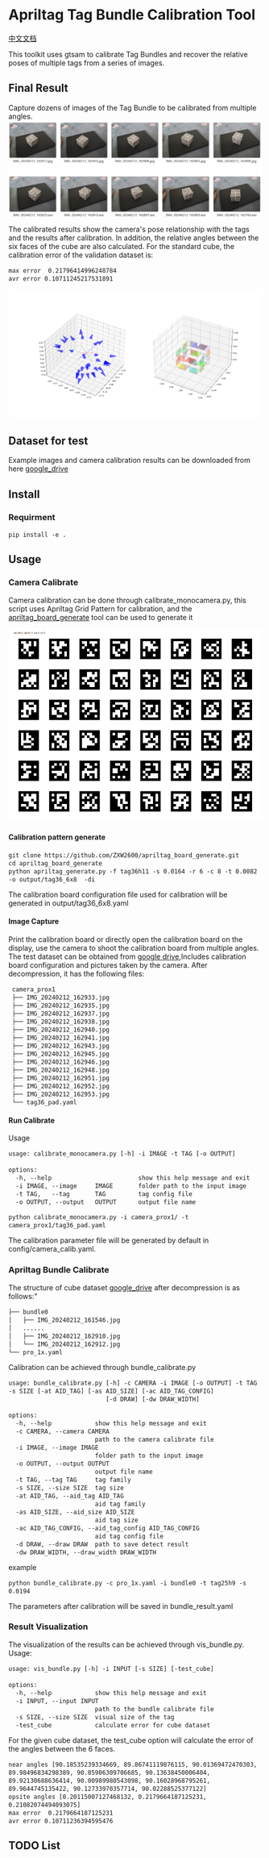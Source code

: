 # Apriltag Tag Bundle Calibration Tool

[中文文档](./readme_cn.md)

This toolkit uses gtsam to calibrate Tag Bundles and recover the relative poses of multiple tags from a series of images.

## Final Result

Capture dozens of images of the Tag Bundle to be calibrated from multiple angles.
![example img](./.assert/image_gird.png)

The calibrated results show the camera's pose relationship with the tags and the results after calibration. In addition, the relative angles between the six faces of the cube are also calculated. For the standard cube, the calibration error of the validation dataset is:

```shell
max error  0.21796414996248784
avr error 0.10711245217531891
```

![result](./.assert/result.png)

## Dataset for test

Example images and camera calibration results can be downloaded from here [google_drive](https://drive.google.com/file/d/11k1m0Q2mUbp0rxg8_eLo6up_41Tp__8e/view?usp=sharing)

## Install

### Requirment

```shell
pip install -e .
```

## Usage

### Camera Calibrate

Camera calibration can be done through calibrate_monocamera.py, this script uses Apriltag Grid Pattern for calibration, and the [apriltag_board_generate](https://github.com/ZXW2600/apriltag_board_generate.git) tool can be used to generate it

![pattern example](./.assert/tag36.png)

#### Calibration pattern generate

```shell
git clone https://github.com/ZXW2600/apriltag_board_generate.git
cd apriltag_board_generate
python apriltag_generate.py -f tag36h11 -s 0.0164 -r 6 -c 8 -t 0.0082 -o output/tag36_6x8  -di
```

The calibration board configuration file used for calibration will be generated in output/tag36_6x8.yaml

#### Image Capture

Print the calibration board or directly open the calibration board on the display, use the camera to shoot the calibration board from multiple angles. The test dataset can be obtained from [google drive](https://drive.google.com/file/d/1NkC0lnTKcPBemN78WzJNqUPJvMJkoj__/view?usp=sharing),Includes calibration board configuration and pictures taken by the camera. After decompression, it has the following files:

```shell
 camera_prox1
 ├── IMG_20240212_162933.jpg
 ├── IMG_20240212_162935.jpg
 ├── IMG_20240212_162937.jpg
 ├── IMG_20240212_162938.jpg
 ├── IMG_20240212_162940.jpg
 ├── IMG_20240212_162941.jpg
 ├── IMG_20240212_162943.jpg
 ├── IMG_20240212_162945.jpg
 ├── IMG_20240212_162946.jpg
 ├── IMG_20240212_162948.jpg
 ├── IMG_20240212_162951.jpg
 ├── IMG_20240212_162952.jpg
 ├── IMG_20240212_162953.jpg
 └── tag36_pad.yaml
```

#### Run Calibrate

Usage

```shell
usage: calibrate_monocamera.py [-h] -i IMAGE -t TAG [-o OUTPUT]

options:
  -h, --help                        show this help message and exit
  -i IMAGE, --image     IMAGE       folder path to the input image
  -t TAG,   --tag       TAG         tag config file
  -o OUTPUT, --output   OUTPUT      output file name
```

```shell
python calibrate_monocamera.py -i camera_prox1/ -t camera_prox1/tag36_pad.yaml
```

The calibration parameter file will be generated by default in config/camera_calib.yaml.

### Apriltag Bundle Calibrate

The structure of cube dataset [google_drive](https://drive.google.com/file/d/11k1m0Q2mUbp0rxg8_eLo6up_41Tp__8e/view?usp=sharing) after decompression is as follows:"

```shell
├── bundle0
│   ├── IMG_20240212_161546.jpg
│   ......
│   ├── IMG_20240212_162910.jpg
│   └── IMG_20240212_162912.jpg
└── pro_1x.yaml
```

Calibration can be achieved through bundle_calibrate.py

```shell
usage: bundle_calibrate.py [-h] -c CAMERA -i IMAGE [-o OUTPUT] -t TAG -s SIZE [-at AID_TAG] [-as AID_SIZE] [-ac AID_TAG_CONFIG]
                           [-d DRAW] [-dw DRAW_WIDTH]

options:
  -h, --help            show this help message and exit
  -c CAMERA, --camera CAMERA
                        path to the camera calibrate file
  -i IMAGE, --image IMAGE
                        folder path to the input image
  -o OUTPUT, --output OUTPUT
                        output file name
  -t TAG, --tag TAG     tag family
  -s SIZE, --size SIZE  tag size
  -at AID_TAG, --aid_tag AID_TAG
                        aid tag family
  -as AID_SIZE, --aid_size AID_SIZE
                        aid tag size
  -ac AID_TAG_CONFIG, --aid_tag_config AID_TAG_CONFIG
                        aid tag config file
  -d DRAW, --draw DRAW  path to save detect result
  -dw DRAW_WIDTH, --draw_width DRAW_WIDTH
```

example

```shell
python bundle_calibrate.py -c pro_1x.yaml -i bundle0 -t tag25h9 -s 0.0194
```

The parameters after calibration will be saved in bundle_result.yaml

### Result Visualization

The visualization of the results can be achieved through vis_bundle.py.
Usage:

```shell
usage: vis_bundle.py [-h] -i INPUT [-s SIZE] [-test_cube]

options:
  -h, --help            show this help message and exit
  -i INPUT, --input INPUT
                        path to the bundle calibrate file
  -s SIZE, --size SIZE  visual size of the tag
  -test_cube            calculate error for cube dataset
```

For the given cube dataset, the test_cube option will calculate the error of the angles between the 6 faces.

```shell
near angles [90.18535239334669, 89.86741119876115, 90.01369472470303, 89.98496834298389, 90.05906309706685, 90.13638450006404, 89.92130688636414, 90.00989980543098, 90.16028968795261, 89.9644745135422, 90.12733970357714, 90.02288525377122]
opsite angles [0.20115007127468132, 0.2179664187125231, 0.21082074494093075]
max error  0.2179664187125231
avr error 0.10711236394595476
```

## TODO List


